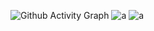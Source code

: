 ![Github Activity Graph](https://github-readme-activity-graph.vercel.app/graph?username=Minsecrus&bg_color=010b00&color=99ffb7&line=e1fff1&point=bfffc2&area=true&hide_border=true)
![a](https://github-readme-stats.vercel.app/api?username=Minsecrus&show_icons=true&theme=tokyonight)
![a](https://github-readme-stats.vercel.app/api/top-langs/?username=Minsecrus&show_icons=true&theme=tokyonight)
